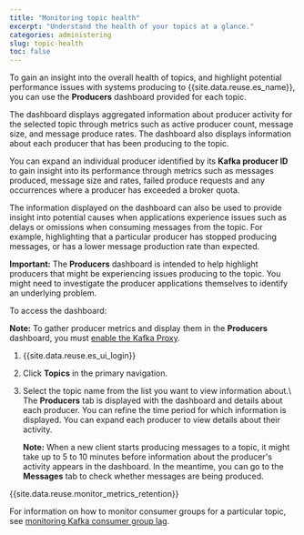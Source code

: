 ```yaml
---
title: "Monitoring topic health"
excerpt: "Understand the health of your topics at a glance."
categories: administering
slug: topic-health
toc: false
---
```


To gain an insight into the overall health of topics, and highlight potential performance issues with systems producing to {{site.data.reuse.es_name}}, you can use the **Producers** dashboard provided for each topic.

The dashboard displays aggregated information about producer activity for the selected topic through metrics such as active producer count, message size, and message produce rates. The dashboard also displays information about each producer that has been producing to the topic.

You can expand an individual producer identified by its **Kafka producer ID** to gain insight into its performance through metrics such as messages produced, message size and rates, failed produce requests and any occurrences where a producer has exceeded a broker quota.

The information displayed on the dashboard can also be used to provide insight into potential causes when applications experience issues such as delays or omissions when consuming messages from the topic. For example, highlighting that a particular producer has stopped producing messages, or has a lower message production rate than expected.

**Important:** The **Producers** dashboard is intended to help highlight producers that might be experiencing issues producing to the topic. You might need to investigate the producer applications themselves to identify an underlying problem.

To access the dashboard:

**Note:** To gather producer metrics and display them in the **Producers** dashboard, you must [enable the Kafka Proxy](../../installing/configuring/#enabling-collection-of-producer-metrics).

1. {{site.data.reuse.es_ui_login}}
2. Click **Topics** in the primary navigation.
3. Select the topic name from the list you want to view information about.\\
   The **Producers** tab is displayed with the dashboard and details about each producer. You can refine the time period for which information is displayed. You can expand each producer to view details about their activity.

   **Note:** When a new client starts producing messages to a topic, it might take up to 5 to 10 minutes before information about the producer's activity appears in the dashboard. In the meantime, you can go to the **Messages** tab to check whether messages are being produced.

{{site.data.reuse.monitor_metrics_retention}}

For information on how to monitor consumer groups for a particular topic, see [monitoring Kafka consumer group lag](../consumer-lag).
